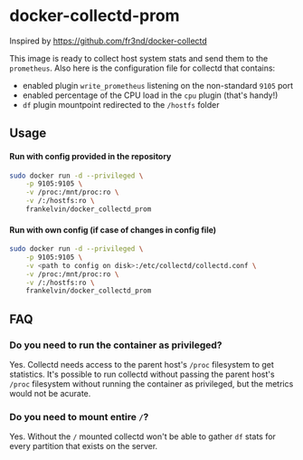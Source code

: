 # docker-collectd-prom

Inspired by https://github.com/fr3nd/docker-collectd 

This image is ready to collect host system stats and send them to the `prometheus`.
Also here is the configuration file for collectd that contains:
- enabled plugin `write_prometheus` listening on the non-standard `9105` port
- enabled percentage of the CPU load in the `cpu` plugin (that's handy!)
- `df` plugin mountpoint redirected to the `/hostfs` folder

## Usage

#### Run with config provided in the repository

```bash
sudo docker run -d --privileged \
	-p 9105:9105 \
	-v /proc:/mnt/proc:ro \
	-v /:/hostfs:ro \
	frankelvin/docker_collectd_prom
```

#### Run with own config (if case of changes in config file)
```bash
sudo docker run -d --privileged \
	-p 9105:9105 \
	-v <path to config on disk>:/etc/collectd/collectd.conf \
	-v /proc:/mnt/proc:ro \
	-v /:/hostfs:ro \
	frankelvin/docker_collectd_prom
```

## FAQ

### Do you need to run the container as privileged?
Yes. Collectd needs access to the parent host's `/proc` filesystem to get statistics. It's possible to run collectd without passing the parent host's `/proc` filesystem without running the container as privileged, but the metrics would not be acurate.

### Do you need to mount entire `/`?
Yes. Without the `/` mounted collectd won't be able to gather `df` stats for every partition that exists on the server.
